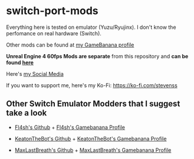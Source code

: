 # switch-port-mods

Everything here is tested on emulator (Yuzu/Ryujinx). I don't know the perfomance on real hardware (Switch).

Other mods can be found at [my GameBanana profile](https://gamebanana.com/members/2745830)

**Unreal Engine 4 60fps Mods are separate** from this repository and **can be found [here](https://github.com/StevensND/ue4-emuswitch-60fps)**

Here's [my Social Media](https://linktr.ee/stevensmods)

If you want to support me, here's my Ko-Fi: https://ko-fi.com/stevenss

## Other Switch Emulator Modders that I suggest take a look

- [Fl4sh's Github](https://github.com/Fl4sh9174/Switch-Ultrawide-Mods) + [Fl4sh's Gamebanana Profile](https://gamebanana.com/members/3083977)

- [KeatonTheBot's Github](https://github.com/KeatonTheBot/switch-pchtxt-mods) + [KeatonTheBot's Gamebanana Profile](https://gamebanana.com/members/2739690)

- [MaxLastBreath's Github](https://github.com/MaxLastBreath) + [MaxLastBreath's Gamebanana Profile](https://gamebanana.com/members/2745192)